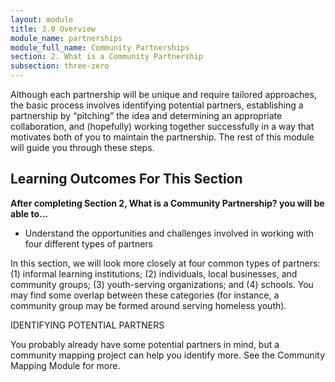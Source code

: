 ```yaml
---
layout: module
title: 3.0 Overview
module_name: partnerships
module_full_name: Community Partnerships
section: 2. What is a Community Partnership
subsection: three-zero
---
```


Although each partnership will be unique and require tailored approaches, the basic process involves identifying potential partners, establishing a partnership by “pitching” the idea and determining an appropriate collaboration, and (hopefully) working together successfully in a way that motivates both of you to maintain the partnership. The rest of this module will guide you through these steps. 

## Learning Outcomes For This Section

**After completing Section 2, What is a Community Partnership? you will be able to...**
<ul class="fancy">
  <li>Understand the opportunities and challenges involved in working with four different types of partners</li>
</ul>

In this section, we will look more closely at four common types of partners: (1) informal learning institutions; (2) individuals, local businesses, and community groups; (3) youth-serving organizations; and (4) schools. You may find some overlap between these categories (for instance, a community group may be formed around serving homeless youth).

<div class="bluebox">
  <span class="box-title">IDENTIFYING POTENTIAL PARTNERS</span>
  <p>You probably already have some potential partners in mind, but a community mapping project can help you identify more. See the Community Mapping Module for more.</p>
</div>

